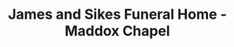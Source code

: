 ---
title: "James and Sikes Funeral Home - Maddox Chapel"
url: /marianna/james-and-sikes-funeral-home-maddox-chapel/
shop: Bestattungen
---